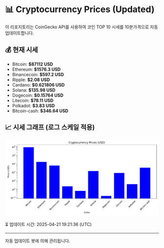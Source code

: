 
# 📊 Cryptocurrency Prices (Updated)

이 리포지토리는 CoinGecko API를 사용하여 코인 TOP 10 시세를 10분가격으로 자동 업데이트합니다.

## 💰 현재 시세
- Bitcoin: **$87112 USD**
- Ethereum: **$1576.3 USD**
- Binancecoin: **$597.2 USD**
- Ripple: **$2.08 USD**
- Cardano: **$0.621806 USD**
- Solana: **$135.98 USD**
- Dogecoin: **$0.15764 USD**
- Litecoin: **$78.11 USD**
- Polkadot: **$3.83 USD**
- Bitcoin-cash: **$346.64 USD**

## 📈 시세 그래프 (로그 스케일 적용)
![Crypto Prices](crypto_prices.png)

⏳ 업데이트 시간: 2025-04-21 19:21:36 (UTC)

---
자동 업데이트 봇에 의해 관리됩니다.
